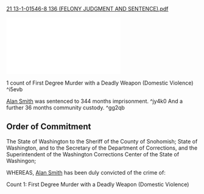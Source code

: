 [21 13-1-01546-8 136 (FELONY JUDGMENT AND SENTENCE).pdf](../../../../assets/attachments/21%2013-1-01546-8%20136%20(FELONY%20JUDGMENT%20AND%20SENTENCE).pdf)

![21 13-1-01546-8 136 (FELONY JUDGMENT AND SENTENCE).pdf](../../../../assets/attachments/21%2013-1-01546-8%20136%20(FELONY%20JUDGMENT%20AND%20SENTENCE).pdf)

1 count of First Degree Murder with a Deadly Weapon (Domestic Violence) ^i5evb

[Alan Smith](../../70-79%20People/72%20Suspects%20and%20People%20of%20Interest/01%20Alan%20Smith.md) was sentenced to 344 months imprisonment. ^jy4k0
And a further 36 months community custody. ^gg2qb

## Order of Commitment

The State of Washington to the Sheriff of the County of Snohomish; State of Washington, and to the Secretary of the Department of Corrections, and the Superintendent of the Washington Corrections Center of the State of Washingon;

WHEREAS, [Alan Smith](../../70-79%20People/72%20Suspects%20and%20People%20of%20Interest/01%20Alan%20Smith.md) has been duly convicted of the crime of:

Count 1: First Degree Murder with a Deadly Weapon (Domestic Violence)